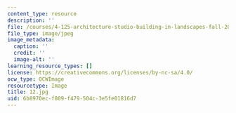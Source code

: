 ```yaml
---
content_type: resource
description: ''
file: /courses/4-125-architecture-studio-building-in-landscapes-fall-2002/6b8970ecf809f479504c3e5fe01816d7_12.jpg
file_type: image/jpeg
image_metadata:
  caption: ''
  credit: ''
  image-alt: ''
learning_resource_types: []
license: https://creativecommons.org/licenses/by-nc-sa/4.0/
ocw_type: OCWImage
resourcetype: Image
title: 12.jpg
uid: 6b8970ec-f809-f479-504c-3e5fe01816d7
---
```

